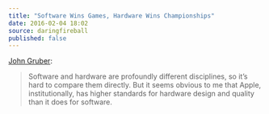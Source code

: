 ```yaml
---
title: "Software Wins Games, Hardware Wins Championships"
date: 2016-02-04 18:02
source: daringfireball
published: false
---
```


[John Gruber](http://daringfireball.net/2016/02/apples_app_problem): 

> Software and hardware are profoundly different disciplines, so it’s hard to compare them directly. But it seems obvious to me that Apple, institutionally, has higher standards for hardware design and quality than it does for software.

